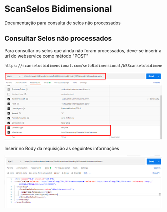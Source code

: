 # ScanSelos Bidimensional

Documentação para consulta de selos não processados

## Consultar Selos não processados

Para consultar os selos que ainda não foram processados, deve-se inserir a url do webservice como método "POST"

    https://scanselosbidimensional.com/seloBidimensional/WSScanselobidimensional.asmx

![Screenshot](img/request_postman.png)


Inserir no Body da requisição as seguintes informações

![Screenshot](img/body_request_postman.png)



